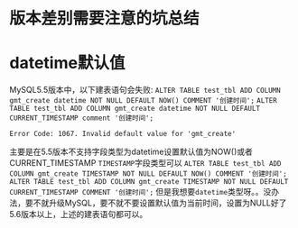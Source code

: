 # 版本差别需要注意的坑总结

# datetime默认值
MySQL5.5版本中，以下建表语句会失败:
`ALTER TABLE test_tbl ADD COLUMN gmt_create datetime NOT NULL DEFAULT NOW() COMMENT '创建时间';`
`ALTER TABLE test_tbl ADD COLUMN gmt_create datetime NOT NULL DEFAULT CURRENT_TIMESTAMP comment '创建时间';`
```
Error Code: 1067. Invalid default value for 'gmt_create'
```
主要是在5.5版本不支持字段类型为datetime设置默认值为NOW()或者CURRENT_TIMESTAMP
`TIMESTAMP`字段类型可以
`ALTER TABLE test_tbl ADD COLUMN gmt_create TIMESTAMP NOT NULL DEFAULT NOW() COMMENT '创建时间';`
`ALTER TABLE test_tbl ADD COLUMN gmt_create TIMESTAMP NOT NULL DEFAULT CURRENT_TIMESTAMP COMMENT '创建时间';`
但是我想要`datetime`类型呀。。没办法，要不就升级MySQL，要不就不要设置默认值为当前时间，设置为NULL好了
5.6版本以上，上述的建表语句都可以。
